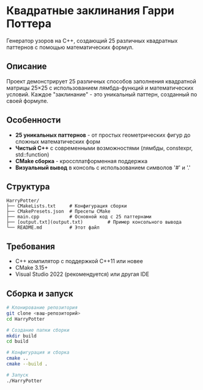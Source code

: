 ﻿# Квадратные заклинания Гарри Поттера

Генератор узоров на C++, создающий 25 различных квадратных паттернов с помощью математических формул.

## Описание

Проект демонстрирует 25 различных способов заполнения квадратной матрицы 25×25 с использованием лямбда-функций и математических условий. Каждое "заклинание" - это уникальный паттерн, созданный по своей формуле.

## Особенности

- **25 уникальных паттернов** - от простых геометрических фигур до сложных математических форм
- **Чистый C++** с современными возможностями (лямбды, constexpr, std::function)
- **CMake сборка** - кроссплатформенная поддержка
- **Визуальный вывод** в консоль с использованием символов '#' и '.'

## Структура
```
HarryPotter/
├── CMakeLists.txt     # Конфигурация сборки
├── CMakePresets.json  # Пресеты CMake
├── main.cpp           # Основной код с 25 паттернами
├── [output.txt](output.txt)         # Пример консольного вывода 
└── README.md          # Этот файл
```

## Требования

- C++ компилятор с поддержкой C++11 или новее
- CMake 3.15+
- Visual Studio 2022 (рекомендуется) или другая IDE

## Сборка и запуск

```bash
# Клонирование репозитория
git clone <ваш-репозиторий>
cd HarryPotter

# Создание папки сборки
mkdir build
cd build

# Конфигурация и сборка
cmake ..
cmake --build .

# Запуск
./HarryPotter